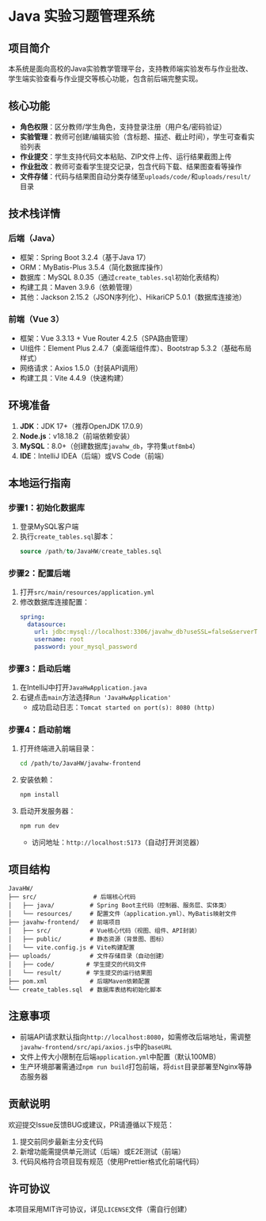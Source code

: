 # Java 实验习题管理系统

## 项目简介
本系统是面向高校的Java实验教学管理平台，支持教师端实验发布与作业批改、学生端实验查看与作业提交等核心功能，包含前后端完整实现。

## 核心功能
- **角色权限**：区分教师/学生角色，支持登录注册（用户名/密码验证）
- **实验管理**：教师可创建/编辑实验（含标题、描述、截止时间），学生可查看实验列表
- **作业提交**：学生支持代码文本粘贴、ZIP文件上传、运行结果截图上传
- **作业批改**：教师可查看学生提交记录，包含代码下载、结果图查看等操作
- **文件存储**：代码与结果图自动分类存储至`uploads/code/`和`uploads/result/`目录

## 技术栈详情
### 后端（Java）
- 框架：Spring Boot 3.2.4（基于Java 17）
- ORM：MyBatis-Plus 3.5.4（简化数据库操作）
- 数据库：MySQL 8.0.35（通过`create_tables.sql`初始化表结构）
- 构建工具：Maven 3.9.6（依赖管理）
- 其他：Jackson 2.15.2（JSON序列化）、HikariCP 5.0.1（数据库连接池）

### 前端（Vue 3）
- 框架：Vue 3.3.13 + Vue Router 4.2.5（SPA路由管理）
- UI组件：Element Plus 2.4.7（桌面端组件库）、Bootstrap 5.3.2（基础布局样式）
- 网络请求：Axios 1.5.0（封装API调用）
- 构建工具：Vite 4.4.9（快速构建）

## 环境准备
1. **JDK**：JDK 17+（推荐OpenJDK 17.0.9）
2. **Node.js**：v18.18.2（前端依赖安装）
3. **MySQL**：8.0+（创建数据库`javahw_db`，字符集`utf8mb4`）
4. **IDE**：IntelliJ IDEA（后端）或VS Code（前端）

## 本地运行指南
### 步骤1：初始化数据库
1. 登录MySQL客户端
2. 执行`create_tables.sql`脚本：
   ```sql
   source /path/to/JavaHW/create_tables.sql
   ```

### 步骤2：配置后端
1. 打开`src/main/resources/application.yml`
2. 修改数据库连接配置：
   ```yaml
   spring:
     datasource:
       url: jdbc:mysql://localhost:3306/javahw_db?useSSL=false&serverTimezone=Asia/Shanghai
       username: root
       password: your_mysql_password
   ```

### 步骤3：启动后端
1. 在IntelliJ中打开`JavaHwApplication.java`
2. 右键点击`main`方法选择`Run 'JavaHwApplication'`
   - 成功启动日志：`Tomcat started on port(s): 8080 (http)`

### 步骤4：启动前端
1. 打开终端进入前端目录：
   ```bash
   cd /path/to/JavaHW/javahw-frontend
   ```
2. 安装依赖：
   ```bash
   npm install
   ```
3. 启动开发服务器：
   ```bash
   npm run dev
   ```
   - 访问地址：`http://localhost:5173`（自动打开浏览器）

## 项目结构
```
JavaHW/
├── src/                # 后端核心代码
│   ├── java/          # Spring Boot主代码（控制器、服务层、实体类）
│   └── resources/     # 配置文件（application.yml）、MyBatis映射文件
├── javahw-frontend/   # 前端项目
│   ├── src/           # Vue核心代码（视图、组件、API封装）
│   ├── public/        # 静态资源（背景图、图标）
│   └── vite.config.js # Vite构建配置
├── uploads/           # 文件存储目录（自动创建）
│   ├── code/         # 学生提交的代码文件
│   └── result/       # 学生提交的运行结果图
├── pom.xml            # 后端Maven依赖配置
└── create_tables.sql  # 数据库表结构初始化脚本
```

## 注意事项
- 前端API请求默认指向`http://localhost:8080`，如需修改后端地址，需调整`javahw-frontend/src/api/axios.js`中的`baseURL`
- 文件上传大小限制在后端`application.yml`中配置（默认100MB）
- 生产环境部署需通过`npm run build`打包前端，将`dist`目录部署至Nginx等静态服务器

## 贡献说明
欢迎提交Issue反馈BUG或建议，PR请遵循以下规范：
1. 提交前同步最新主分支代码
2. 新增功能需提供单元测试（后端）或E2E测试（前端）
3. 代码风格符合项目现有规范（使用Prettier格式化前端代码）

## 许可协议
本项目采用MIT许可协议，详见`LICENSE`文件（需自行创建）
